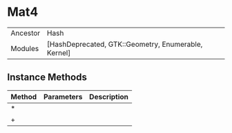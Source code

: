 # Mat4
|  |  |  |
| --- | --- | --- |
| Ancestor | Hash |
| Modules | [HashDeprecated, GTK::Geometry, Enumerable, Kernel] |


## Instance Methods

| Method | Parameters | Description |
| --- | --- | --- |
| * |  |  |
| + |  |  |
